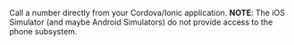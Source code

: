 
Call a number directly from your Cordova/Ionic application.
**NOTE**: The iOS Simulator (and maybe Android Simulators) do not provide access to the phone subsystem.
